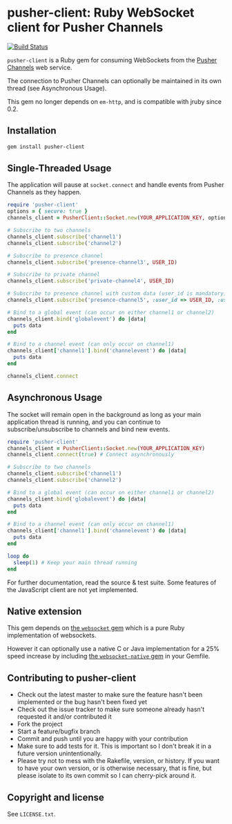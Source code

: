 # pusher-client: Ruby WebSocket client for Pusher Channels

[![Build Status](https://secure.travis-ci.org/pusher/pusher-websocket-ruby.svg?branch=master)](http://travis-ci.org/pusher/pusher-websocket-ruby)

`pusher-client` is a Ruby gem for consuming WebSockets from the [Pusher Channels](https://pusher.com/channels) web service.

The connection to Pusher Channels can optionally be maintained in its own thread (see Asynchronous Usage).

This gem no longer depends on `em-http`, and is compatible with jruby since 0.2.

## Installation

```sh
gem install pusher-client
```

## Single-Threaded Usage

The application will pause at `socket.connect` and handle events from Pusher Channels as they happen.

```ruby
require 'pusher-client'
options = { secure: true }
channels_client = PusherClient::Socket.new(YOUR_APPLICATION_KEY, options)

# Subscribe to two channels
channels_client.subscribe('channel1')
channels_client.subscribe('channel2')

# Subscribe to presence channel
channels_client.subscribe('presence-channel3', USER_ID)

# Subscribe to private channel
channels_client.subscribe('private-channel4', USER_ID)

# Subscribe to presence channel with custom data (user_id is mandatory)
channels_client.subscribe('presence-channel5', :user_id => USER_ID, :user_name => 'john')

# Bind to a global event (can occur on either channel1 or channel2)
channels_client.bind('globalevent') do |data|
  puts data
end

# Bind to a channel event (can only occur on channel1)
channels_client['channel1'].bind('channelevent') do |data|
  puts data
end

channels_client.connect
```

## Asynchronous Usage

The socket will remain open in the background as long as your main application thread is running,
and you can continue to subscribe/unsubscribe to channels and bind new events.

```ruby
require 'pusher-client'
channels_client = PusherClient::Socket.new(YOUR_APPLICATION_KEY)
channels_client.connect(true) # Connect asynchronously

# Subscribe to two channels
channels_client.subscribe('channel1')
channels_client.subscribe('channel2')

# Bind to a global event (can occur on either channel1 or channel2)
channels_client.bind('globalevent') do |data|
  puts data
end

# Bind to a channel event (can only occur on channel1)
channels_client['channel1'].bind('channelevent') do |data|
  puts data
end

loop do
  sleep(1) # Keep your main thread running
end
```

For further documentation, read the source & test suite. Some features of the JavaScript client
are not yet implemented.

## Native extension

This gem depends on [the `websocket` gem](https://github.com/imanel/websocket-ruby)
which is a pure Ruby implementation of websockets.

However it can optionally use a native C or Java implementation for a 25% speed
increase by including [the `websocket-native` gem](https://github.com/imanel/websocket-ruby-native) in your Gemfile.

## Contributing to pusher-client

* Check out the latest master to make sure the feature hasn't been implemented or the bug hasn't been fixed yet
* Check out the issue tracker to make sure someone already hasn't requested it and/or contributed it
* Fork the project
* Start a feature/bugfix branch
* Commit and push until you are happy with your contribution
* Make sure to add tests for it. This is important so I don't break it in a future version unintentionally.
* Please try not to mess with the Rakefile, version, or history. If you want to have your own version, or is otherwise necessary, that is fine, but please isolate to its own commit so I can cherry-pick around it.

## Copyright and license

See `LICENSE.txt`.
